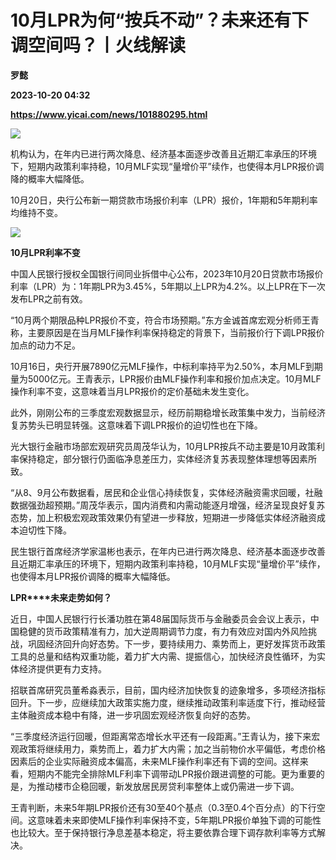 # 10月LPR为何“按兵不动”？未来还有下调空间吗？丨火线解读
**罗懿**

**2023-10-20 04:32**

**https://www.yicai.com/news/101880295.html**

![](https://imgcdn.yicai.com/uppics/slides/2023/10/4b61df91cf679c50cd0421870221effd.jpg)

机构认为，在年内已进行两次降息、经济基本面逐步改善且近期汇率承压的环境下，短期内政策利率持稳，10月MLF实现“量增价平”续作，也使得本月LPR报价调降的概率大幅降低。

10月20日，央行公布新一期贷款市场报价利率（LPR）报价，1年期和5年期利率均维持不变。

![](https://imgcdn.yicai.com/uppics/images/2023/10/a2d671d38c6ed66a5d94ce69cfccb3b0.jpg)

**10月LPR利率不变**

中国人民银行授权全国银行间同业拆借中心公布，2023年10月20日贷款市场报价利率（LPR）为：1年期LPR为3.45%，5年期以上LPR为4.2%。以上LPR在下一次发布LPR之前有效。

“10月两个期限品种LPR报价不变，符合市场预期。”东方金诚首席宏观分析师王青称，主要原因是在当月MLF操作利率保持稳定的背景下，当前报价行下调LPR报价加点的动力不足。

10月16日，央行开展7890亿元MLF操作，中标利率持平为2.50%，本月MLF到期量为5000亿元。王青表示，LPR报价由MLF操作利率和报价加点决定。10月MLF操作利率不变，这意味着当月LPR报价的定价基础未发生变化。

此外，刚刚公布的三季度宏观数据显示，经历前期稳增长政策集中发力，当前经济复苏势头已明显转强。这意味着下调LPR报价的迫切性也在下降。

光大银行金融市场部宏观研究员周茂华认为，10月LPR按兵不动主要是10月政策利率保持稳定，部分银行仍面临净息差压力，实体经济复苏表现整体理想等因素所致。

“从8、9月公布数据看，居民和企业信心持续恢复，实体经济融资需求回暖，社融数据强劲超预期。”周茂华表示，国内消费和内需动能逐月增强，经济呈现良好复苏态势，加上积极宏观政策效果仍有望进一步释放，短期进一步降低实体经济融资成本迫切性下降。

民生银行首席经济学家温彬也表示，在年内已进行两次降息、经济基本面逐步改善且近期汇率承压的环境下，短期内政策利率持稳，10月MLF实现“量增价平”续作，也使得本月LPR报价调降的概率大幅降低。

**LPR****未来走势如何？**

近日，中国人民银行行长潘功胜在第48届国际货币与金融委员会会议上表示，中国稳健的货币政策精准有力，加大逆周期调节力度，有力有效应对国内外风险挑战，巩固经济回升向好态势。下一步，要持续用力、乘势而上，更好发挥货币政策工具的总量和结构双重功能，着力扩大内需、提振信心，加快经济良性循环，为实体经济提供更有力支持。

招联首席研究员董希淼表示，目前，国内经济加快恢复的迹象增多，多项经济指标回升。下一步，应继续加大政策实施力度，继续推动政策利率适度下行，推动经营主体融资成本稳中有降，进一步巩固宏观经济恢复向好的态势。

“三季度经济运行回暖，但距离常态增长水平还有一段距离。”王青认为，接下来宏观政策将继续用力，乘势而上，着力扩大内需；加之当前物价水平偏低，考虑价格因素后的企业实际融资成本偏高，未来MLF操作利率还有下调的空间。这样来看，短期内不能完全排除MLF利率下调带动LPR报价跟进调整的可能。更为重要的是，为推动楼市企稳回暖，新发放居民房贷利率整体上或仍需进一步下调。

王青判断，未来5年期LPR报价还有30至40个基点（0.3至0.4个百分点）的下行空间。这意味着未来即使MLF操作利率保持不变，5年期LPR报价单独下调的可能性也比较大。至于保持银行净息差基本稳定，将主要依靠合理下调存款利率等方式解决。